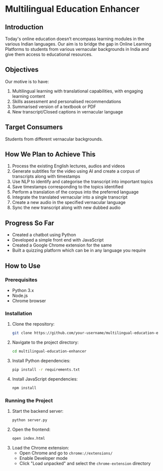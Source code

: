 # Multilingual Education Enhancer

## Introduction

Today's online education doesn’t encompass learning modules in the various Indian languages. Our aim is to bridge the gap in Online Learning Platforms to students from various vernacular backgrounds in India and give them access to educational resources.

## Objectives

Our motive is to have:
1. Multilingual learning with translational capabilities, with engaging learning content
2. Skills assessment and personalised recommendations
3. Summarised version of a textbook or PDF
4. New transcript/Closed captions in vernacular language

## Target Consumers

Students from different vernacular backgrounds.

## How We Plan to Achieve This

1. Process the existing English lectures, audios and videos
2. Generate subtitles for the video using AI and create a corpus of transcripts along with timestamps
3. Use NLP to identify and categorise the transcript into important topics
4. Save timestamps corresponding to the topics identified
5. Perform a translation of the corpus into the preferred language
6. Integrate the translated vernacular into a single transcript
7. Create a new audio in the specified vernacular language
8. Sync the new transcript along with new dubbed audio

## Progress So Far

- Created a chatbot using Python
- Developed a simple front end with JavaScript
- Created a Google Chrome extension for the same
- Built a quizzing platform which can be in any language you require

## How to Use

### Prerequisites

- Python 3.x
- Node.js
- Chrome browser

### Installation

1. Clone the repository:
    ```bash
    git clone https://github.com/your-username/multilingual-education-enhancer.git
    ```
2. Navigate to the project directory:
    ```bash
    cd multilingual-education-enhancer
    ```
3. Install Python dependencies:
    ```bash
    pip install -r requirements.txt
    ```
4. Install JavaScript dependencies:
    ```bash
    npm install
    ```

### Running the Project

1. Start the backend server:
    ```bash
    python server.py
    ```
2. Open the frontend:
    ```bash
    open index.html
    ```
3. Load the Chrome extension:
    - Open Chrome and go to `chrome://extensions/`
    - Enable Developer mode
    - Click "Load unpacked" and select the `chrome-extension` directory

